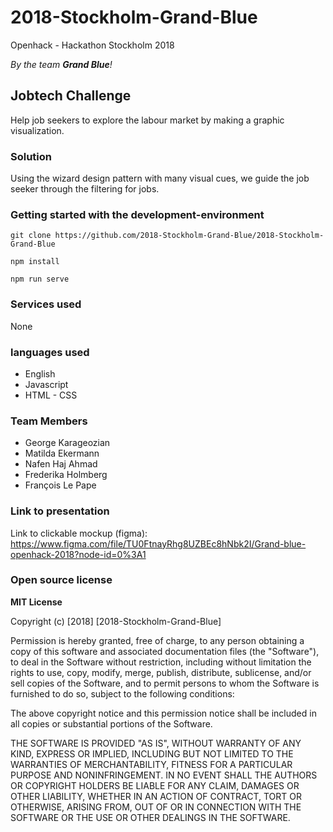# 2018-Stockholm-Grand-Blue

Openhack - Hackathon Stockholm 2018

_By the team __Grand Blue__!_

## Jobtech  Challenge

Help job seekers to explore the labour market by making a graphic visualization.

### Solution

Using the wizard design pattern with many visual cues, we guide the job seeker through the filtering for jobs.

### Getting started with the development-environment

```
git clone https://github.com/2018-Stockholm-Grand-Blue/2018-Stockholm-Grand-Blue

npm install

npm run serve
```

### Services used 

None

### languages used

* English
* Javascript 
* HTML - CSS

### Team Members

* George Karageozian
* Matilda Ekermann
* Nafen Haj Ahmad
* Frederika Holmberg
* François Le Pape

### Link to presentation

Link to clickable mockup (figma): 
https://www.figma.com/file/TU0FtnayRhg8UZBEc8hNbk2I/Grand-blue-openhack-2018?node-id=0%3A1


### Open source license

**MIT License**

Copyright (c) [2018] [2018-Stockholm-Grand-Blue]

Permission is hereby granted, free of charge, to any person obtaining a copy
of this software and associated documentation files (the "Software"), to deal
in the Software without restriction, including without limitation the rights
to use, copy, modify, merge, publish, distribute, sublicense, and/or sell
copies of the Software, and to permit persons to whom the Software is
furnished to do so, subject to the following conditions:

The above copyright notice and this permission notice shall be included in all
copies or substantial portions of the Software.

THE SOFTWARE IS PROVIDED "AS IS", WITHOUT WARRANTY OF ANY KIND, EXPRESS OR
IMPLIED, INCLUDING BUT NOT LIMITED TO THE WARRANTIES OF MERCHANTABILITY,
FITNESS FOR A PARTICULAR PURPOSE AND NONINFRINGEMENT. IN NO EVENT SHALL THE
AUTHORS OR COPYRIGHT HOLDERS BE LIABLE FOR ANY CLAIM, DAMAGES OR OTHER
LIABILITY, WHETHER IN AN ACTION OF CONTRACT, TORT OR OTHERWISE, ARISING FROM,
OUT OF OR IN CONNECTION WITH THE SOFTWARE OR THE USE OR OTHER DEALINGS IN THE
SOFTWARE.

